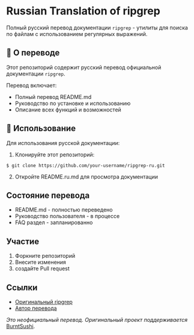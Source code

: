 # Russian Translation of ripgrep

Полный русский перевод документации `ripgrep` - утилиты для поиска по файлам с использованием регулярных выражений.

## 📖 О переводе

Этот репозиторий содержит русский перевод официальной документации `ripgrep`.

Перевод включает:
- Полный перевод README.md
- Руководство по установке и использованию
- Описание всех функций и возможностей

## 🚀 Использование

Для использования русской документации:

1. Клонируйте этот репозиторий:
```
$ git clone https://github.com/your-username/ripgrep-ru.git
```
2. Откройте README.ru.md для просмотра документации

## Состояние перевода

- README.md - полностью переведено
- Руководство пользователя - в процессе
- FAQ раздел - запланированно

## Участие

1. Форкните репозиторий
2. Внесите изменения
3. создайте Pull request

## Ссылки

- [Оригинальный ripgrep](https://github.com/BurntSushi/ripgrep)
- [Автор перевода](https://github.com/emptyjuicebox76)

*Это неофициальный перевод. Оригинальный проект поддерживается* [BurntSushi](https://github.com/BurntSushi).
